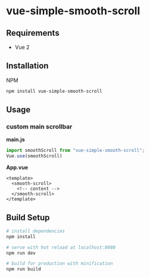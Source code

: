 # vue-simple-smooth-scroll

## Requirements
- Vue 2
## Installation
NPM
```bash
npm install vue-simple-smooth-scroll
```
## Usage
### custom main scrollbar
**main.js**
```javascript
import smoothScroll from "vue-simple-smooth-scroll";
Vue.use(smoothScroll)
```

**App.vue**
```vue
<template>
  <smooth-scroll>
    <!-- content -->
  </smooth-scroll>
</template>
```


## Build Setup
``` bash
# install dependencies
npm install

# serve with hot reload at localhost:8080
npm run dev

# build for production with minification
npm run build
```
